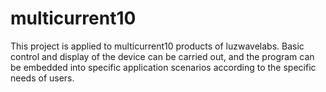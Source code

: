 # multicurrent10
This project is applied to multicurrent10 products of luzwavelabs. Basic control and display of the device can be carried out, and the program can be embedded into specific application scenarios according to the specific needs of users.
